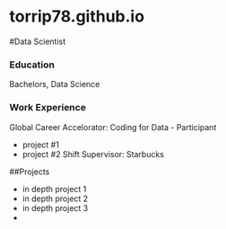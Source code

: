 # torrip78.github.io

#Data Scientist 
### Education 
Bachelors, Data Science 

### Work Experience 
Global Career Accelorator: Coding for Data - Participant
- project #1
- project #2 
Shift Supervisor: Starbucks

##Projects 
- in depth project 1
- in depth project 2
- in depth project 3
- 

